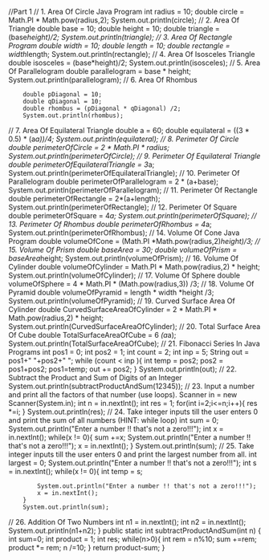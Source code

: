 //Part 1
//        1. Area Of Circle Java Program
        int radius = 10;
        double circle =  Math.PI * Math.pow(radius,2);
        System.out.println(circle);
//        2. Area Of Triangle
        double base = 10;
        double height = 10;
        double triangle = (base*height)/2;
        System.out.println(triangle);
//        3. Area Of Rectangle Program
        double width = 10;
        double length = 10;
        double rectangle = width*length;
        System.out.println(rectangle);
//        4. Area Of Isosceles Triangle
        double isosceles = (base*height)/2;
        System.out.println(isosceles);
//        5. Area Of Parallelogram
        double parallelogram = base * height;
        System.out.println(parallelogram);
//        6. Area Of Rhombus

        double pDiagonal = 10;
        double qDiagonal = 10;
        double rhombus = (pDiagonal * qDiagonal) /2;
        System.out.println(rhombus);
//        7. Area Of Equilateral Triangle
        double a = 60;
        double equilateral = ((3 * 0.5) * (a*a))/4;
        System.out.println(equilateral);
//        8. Perimeter Of Circle
        double perimeterOfCircle = 2 * Math.PI * radius;
        System.out.println(perimeterOfCircle);
//        9. Perimeter Of Equilateral Triangle
        double perimeterOfEquilateralTriangle = 3*a;
        System.out.println(perimeterOfEquilateralTriangle);
//        10. Perimeter Of Parallelogram
        double perimeterOfParallelogram = 2 * (a+base);
        System.out.println(perimeterOfParallelogram);
//        11. Perimeter Of Rectangle
        double perimeterOfRectangle = 2*(a+length);
        System.out.println(perimeterOfRectangle);
//        12. Perimeter Of Square
        double perimeterOfSquare = 4*a;
        System.out.println(perimeterOfSquare);
//        13. Perimeter Of Rhombus
        double perimeterOfRhombus = 4*a;
        System.out.println(perimeterOfRhombus);
//        14. Volume Of Cone Java Program
        double volumeOfCone = (Math.PI *Math.pow(radius,2)*height)/3;
//        15. Volume Of Prism
        double baseArea = 30;
        double volumeOfPrism = baseArea*height;
        System.out.println(volumeOfPrism);
//        16. Volume Of Cylinder
        double volumeOfCylinder = Math.PI * Math.pow(radius,2) * height;
        System.out.println(volumeOfCylinder);
//        17. Volume Of Sphere
        double volumeOfSphere = 4 * Math.PI * (Math.pow(radius,3)) /3;
//        18. Volume Of Pyramid
        double volumeOfPyramid = length * width *height /3;
        System.out.println(volumeOfPyramid);
//        19. Curved Surface Area Of Cylinder
        double CurvedSurfaceAreaOfCylinder = 2 * Math.PI * Math.pow(radius,2) * height;
        System.out.println(CurvedSurfaceAreaOfCylinder);
//        20. Total Surface Area Of Cube
        double TotalSurfaceAreaOfCube = 6  *(a*a);
        System.out.println(TotalSurfaceAreaOfCube);
//        21. Fibonacci Series In Java Programs
        int pos1 = 0;
        int pos2 = 1;
        int count = 2;
        int inp = 5;
        String out = pos1+" "+pos2+" ";
        while (count < inp ){
            int temp = pos2;
            pos2 = pos1+pos2;
            pos1=temp;
            out += pos2;
        }
        System.out.println(out);
//        22. Subtract the Product and Sum of Digits of an Integer
        System.out.println(subtractProductAndSum(12345));
//        23. Input a number and print all the factors of that number (use loops).
        Scanner in = new Scanner(System.in);
        int n = in.nextInt();
        int res = 1;
        for(int i=2;i<=n;i++){
            res *=i;
        }
        System.out.println(res);
//        24. Take integer inputs till the user enters 0 and print the sum of all numbers (HINT: while loop)
        int sum = 0;
        System.out.println("Enter a number !! that's not a zero!!!");
        int x = in.nextInt();
        while(x != 0){
            sum +=x;
            System.out.println("Enter a number !! that's not a zero!!!");
            x = in.nextInt();
        }
        System.out.println(sum);
//        25. Take integer inputs till the user enters 0 and print the largest number from all.
        int largest = 0;
        System.out.println("Enter a number !! that's not a zero!!!");
        int s = in.nextInt();
        while(x != 0){
            int temp = s;

            System.out.println("Enter a number !! that's not a zero!!!");
            x = in.nextInt();
        }
        System.out.println(sum);
//        26. Addition Of Two Numbers
        int n1 = in.nextInt();
        int n2 = in.nextInt();
        System.out.println(n1+n2);
    }
    public static int subtractProductAndSum(int n) {
        int sum=0;
        int product = 1;
        int res;
        while(n>0){
            int rem = n%10;
            sum +=rem;
            product *= rem;
            n /=10;
        }
        return product-sum;
    }